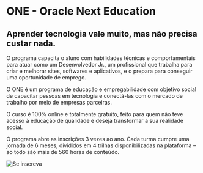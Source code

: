 # ONE - Oracle Next Education

## Aprender tecnologia vale muito, mas não precisa custar nada.

O programa capacita o aluno com habilidades técnicas e comportamentais para atuar como um Desenvolvedor Jr., um profissional que trabalha para criar e melhorar sites, softwares e aplicativos, e o prepara para conseguir uma oportunidade de emprego.

O ONE é um programa de educação e empregabilidade com objetivo social de capacitar pessoas em tecnologia e conectá-las com o mercado de trabalho por meio de empresas parceiras.

O curso é 100% online e totalmente gratuito, feito para quem não teve acesso à educação de qualidade e deseja transformar a sua realidade social.

O programa abre as inscrições 3 vezes ao ano. Cada turma cumpre uma jornada de 6 meses, divididos em 4 trilhas disponibilizadas na plataforma – ao todo são mais de 560 horas de conteúdo.

![Se inscreva](https://www.oracle.com/br/education/oracle-next-education)
